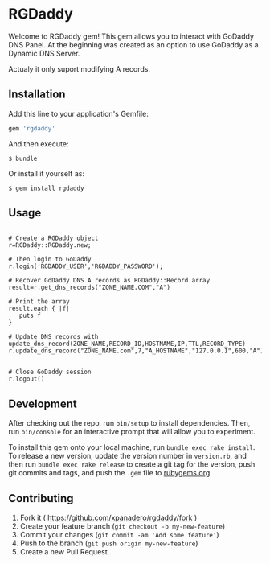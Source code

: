 # RGDaddy

Welcome to RGDaddy gem! This gem allows you to interact with GoDaddy DNS Panel.
At the beginning was created as an option to use GoDaddy as a Dynamic DNS Server.

Actualy it only suport modifying A records.


## Installation

Add this line to your application's Gemfile:

```ruby
gem 'rgdaddy'
```

And then execute:

    $ bundle

Or install it yourself as:

    $ gem install rgdaddy

## Usage

```require 'rgdaddy'

# Create a RGDaddy object
r=RGDaddy::RGDaddy.new;

# Then login to GoDaddy
r.login('RGDADDY_USER','RGDADDY_PASSWORD');

# Recover GoDaddy DNS A records as RGDaddy::Record array
result=r.get_dns_records("ZONE_NAME.COM","A")

# Print the array
result.each { |f|
   puts f
}

# Update DNS records with update_dns_record(ZONE_NAME,RECORD_ID,HOSTNAME,IP,TTL,RECORD_TYPE)
r.update_dns_record("ZONE_NAME.com",7,"A_HOSTNAME","127.0.0.1",600,"A")


# Close GoDaddy session
r.logout()

```

## Development

After checking out the repo, run `bin/setup` to install dependencies. Then, run
`bin/console` for an interactive prompt that will allow you to experiment.

To install this gem onto your local machine, run `bundle exec rake install`.
To release a new version, update the version number in `version.rb`, and then
run `bundle exec rake release` to create a git tag for the version, push git
commits and tags, and push the `.gem` file to [rubygems.org](https://rubygems.org).

## Contributing

1. Fork it ( https://github.com/xpanadero/rgdaddy/fork )
2. Create your feature branch (`git checkout -b my-new-feature`)
3. Commit your changes (`git commit -am 'Add some feature'`)
4. Push to the branch (`git push origin my-new-feature`)
5. Create a new Pull Request
